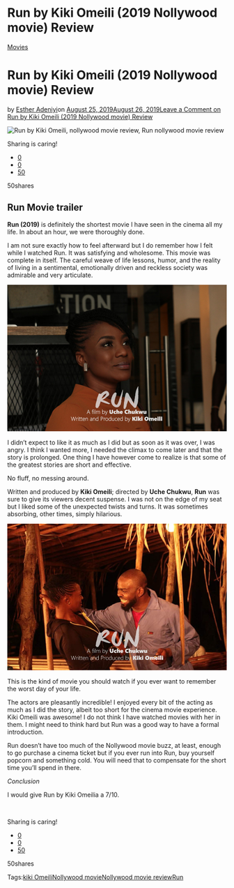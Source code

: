 # Run by Kiki Omeili (2019 Nollywood movie) Review

[Movies](https://estheradeniyi.com/category/movies/)
# Run by Kiki Omeili (2019 Nollywood movie) Review

by [Esther Adeniyi](https://estheradeniyi.com/author/esther-adeniyi/)on [August 25, 2019August 26, 2019](https://estheradeniyi.com/run-2019-nollywood-movie-review-kiki-omeili/)[Leave a Comment on Run by Kiki Omeili (2019 Nollywood movie) Review](https://estheradeniyi.com/run-2019-nollywood-movie-review-kiki-omeili/#respond)

![Run by Kiki Omeili, nollywood movie review, Run nollywood movie review](https://estheradeniyi.com/wp-content/uploads/2019/08/Run-by-Kiki-Omeili-movie-poster-925x540.jpg)

Sharing is caring!

- [0](https://www.facebook.com/sharer/sharer.php?u=https%3A%2F%2Festheradeniyi.com%2Frun-2019-nollywood-movie-review-kiki-omeili%2F&amp;t=Run%20by%20Kiki%20Omeili%20%282019%20Nollywood%20movie%29%20Review)
- [0](https://twitter.com/intent/tweet?text=Run%20by%20Kiki%20Omeili%20%282019%20Nollywood%20movie%29%20Review&amp;url=https%3A%2F%2Festheradeniyi.com%2Frun-2019-nollywood-movie-review-kiki-omeili%2F)
- [50](#)

50shares

## Run Movie trailer

**Run (2019)** is definitely the shortest movie I have seen in the cinema all my life. In about an hour, we were thoroughly done.

I am not sure exactly how to feel afterward but I do remember how I felt while I watched Run. It was satisfying and wholesome. This movie was complete in itself. The careful weave of life lessons, humor, and the reality of living in a sentimental, emotionally driven and reckless society was admirable and very articulate.

![Run nollywood movie](images\Run-nollywood-movie-by-Kiki.jpg)

I didn&#x2019;t expect to like it as much as I did but as soon as it was over, I was angry. I think I wanted more, I needed the climax to come later and that the story is prolonged. One thing I have however come to realize is that some of the greatest stories are short and effective.

No fluff, no messing around.

Written and produced by **Kiki Omeili**; directed by **Uche Chukwu**, **Run** was sure to give its viewers decent suspense. I was not on the edge of my seat but I liked some of the unexpected twists and turns. It was sometimes absorbing, other times, simply hilarious.

![Run nollywood movie by Kiki Omeili](images\Run-Nollywood-movie.jpg)

This is the kind of movie you should watch if you ever want to remember the worst day of your life.

The actors are pleasantly incredible! I enjoyed every bit of the acting as much as I did the story, albeit too short for the cinema movie experience. Kiki Omeili was awesome! I do not think I have watched movies with her in them. I might need to think hard but Run was a good way to have a formal introduction.

Run doesn&#x2019;t have too much of the Nollywood movie buzz, at least, enough to go purchase a cinema ticket but if you ever run into Run, buy yourself popcorn and something cold. You will need that to compensate for the short time you&#x2019;ll spend in there.

*Conclusion*

I would give Run by Kiki Omeilia a 7/10.

&#xA0;

Sharing is caring!

- [0](https://www.facebook.com/sharer/sharer.php?u=https%3A%2F%2Festheradeniyi.com%2Frun-2019-nollywood-movie-review-kiki-omeili%2F&amp;t=Run%20by%20Kiki%20Omeili%20%282019%20Nollywood%20movie%29%20Review)
- [0](https://twitter.com/intent/tweet?text=Run%20by%20Kiki%20Omeili%20%282019%20Nollywood%20movie%29%20Review&amp;url=https%3A%2F%2Festheradeniyi.com%2Frun-2019-nollywood-movie-review-kiki-omeili%2F)
- [50](#)

50shares

Tags:[kiki Omeili](https://estheradeniyi.com/tag/kiki-omeili/)[Nollywood movie](https://estheradeniyi.com/tag/nollywood-movie/)[Nollywood movie review](https://estheradeniyi.com/tag/nollywood-movie-review/)[Run](https://estheradeniyi.com/tag/run/)